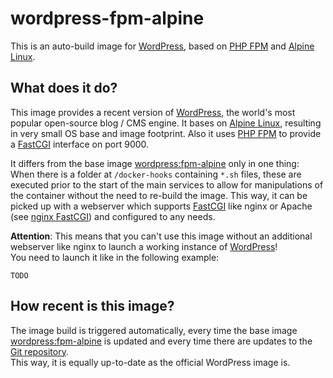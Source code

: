 # wordpress-fpm-alpine

This is an auto-build image for [WordPress], based on [PHP FPM] and [Alpine Linux].

## What does it do?

This image provides a recent version of [WordPress], the world's most popular
open-source blog / CMS engine. It bases on [Alpine Linux], resulting in very
small OS base and image footprint. Also it uses [PHP FPM] to provide a [FastCGI]
interface on port 9000.

It differs from the base image [wordpress:fpm-alpine] only in one thing: When
there is a folder at `/docker-hooks` containing `*.sh` files, these are executed
prior to the start of the main services to allow for manipulations of the container
without the need to re-build the image. This way, it can be picked up with a
webserver which supports [FastCGI] like nginx or Apache (see [nginx FastCGI])
and configured to any needs.

**Attention**: This means that you can't use this image without an additional
webserver like nginx to launch a working instance of [WordPress]!  
You need to launch it like in the following example:

    TODO

## How recent is this image?

The image build is triggered automatically, every time the base image [wordpress:fpm-alpine](https://hub.docker.com/_/wordpress) is updated and every time there are updates to the [Git repository](https://bitbucket.org/Judge82/wordpress-fpm-alpine/src).  
This way, it is equally up-to-date as the official WordPress image is.

[WordPress]: https://wordpress.org/
[PHP FPM]: https://www.php.net/manual/en/install.fpm.php
[Alpine Linux]: https://www.alpinelinux.org/
[wordpress:fpm-alpine]: https://hub.docker.com/_/wordpress
[FastCGI]: https://en.wikipedia.org/wiki/FastCGI
[nginx FastCGI]: https://www.nginx.com/resources/wiki/start/topics/examples/phpfcgi/
